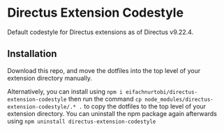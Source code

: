 # Directus Extension Codestyle

Default codestyle for Directus extensions as of Directus v9.22.4.

## Installation

Download this repo, and move the dotfiles into the top level of your extension directory manually.

Alternatively, you can install using
`npm i eifachnurtobi/directus-extension-codestyle`
then run the command
`cp node_modules/directus-extension-codestyle/.* .`
to copy the dotfiles to the top level of your extension directory.
You can uninstall the npm package again afterwards using
`npm uninstall directus-extension-codestyle`
